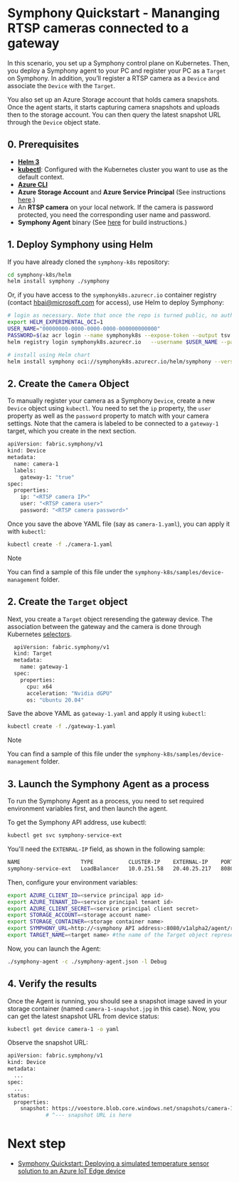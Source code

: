 # Symphony Quickstart - Mananging RTSP cameras connected to a gateway

In this scenario, you set up a Symphony control plane on Kubernetes. Then, you deploy a Symphony agent to your PC and register your PC as a ```Target``` on Symphony. In addition, you’ll register a RTSP camera as a ```Device``` and associate the ```Device``` with the ```Target```. 

You also set up an Azure Storage account that holds camera snapshots. Once the agent starts, it starts capturing camera snapshots and uploads then to the storage account. You can then query the latest snapshot URL through the ```Device``` object state.

<!-- ![RTSP Cameras](../../assets/camera-management.png)-->

## 0. Prerequisites

* [**Helm 3**](https://helm.sh/)
* [**kubectl**](https://kubernetes.io/docs/reference/kubectl/kubectl/): Configured with the Kubernetes cluster you want to use as the default context.
* [**Azure CLI**](https://docs.microsoft.com/en-us/cli/azure/)
* **Azure Storage Account** and **Azure Service Principal** (See instructions [here](../agent/agent.md).)
* An **RTSP camera** on your local network. If the camera is password protected, you need the corresponding user name and password. 
* **Symphony Agent** binary (See [here](../build_deployment/build.md) for build instructions.)

## 1. Deploy Symphony using Helm

If you have already cloned the ```symphony-k8s``` repository:

```bash
cd symphony-k8s/helm
helm install symphony ./symphony
```

Or, if you have access to the ```symphonyk8s.azurecr.io``` container registry (contact hbai@microsoft.com for access), use Helm to deploy Symphony:

```bash
# login as necessary. Note that once the repo is turned public, no authentication is needed.
export HELM_EXPERIMENTAL_OCI=1
USER_NAME="00000000-0000-0000-0000-000000000000"
PASSWORD=$(az acr login --name symphonyk8s --expose-token --output tsv --query accessToken)
helm registry login symphonyk8s.azurecr.io   --username $USER_NAME --password $PASSWORD

# install using Helm chart
helm install symphony oci://symphonyk8s.azurecr.io/helm/symphony --version 0.1.21
```

## 2. Create the ```Camera``` Object

To manually register your camera as a Symphony ```Device```, create a new ```Device``` object using ```kubectl```. You need to set the ```ip``` property, the ```user``` property as well as the ```password``` property to match with your camera settings. Note that the camera is labeled to be connected to a ```gateway-1``` target, which you create in the next section.

```bash
apiVersion: fabric.symphony/v1
kind: Device
metadata:
  name: camera-1
  labels:
    gateway-1: "true"    
spec:
  properties:
    ip: "<RTSP camera IP>"    
    user: "<RTSP camera user>"
    password: "<RTSP camera password>"
```

Once you save the above YAML file (say as ```camera-1.yaml```), you can apply it with ```kubectl```:

```bash
kubectl create -f ./camera-1.yaml
````
> [!NOTE]
> You can find a sample of this file under the ```symphony-k8s/samples/device-management``` folder.

## 2. Create the ```Target``` object

Next, you create a ```Target``` object reresending the gateway device. The association between the gateway and the camera is done through Kubernetes [selectors](https://kubernetes.io/docs/concepts/overview/working-with-objects/labels/). 

```bash
  apiVersion: fabric.symphony/v1
  kind: Target
  metadata:
    name: gateway-1
  spec:
    properties:
      cpu: x64
      acceleration: "Nvidia dGPU"
      os: "Ubuntu 20.04"
```

Save the above YAML as ```gateway-1.yaml``` and apply it using ```kubectl```:

```bash
kubectl create -f ./gateway-1.yaml
```

> [!NOTE]
> You can find a sample of this file under the ```symphony-k8s/samples/device-management``` folder.

## 3. Launch the Symphony Agent as a process

To run the Symphony Agent as a process, you need to set required environment variables first, and then launch the agent.

To get the Symphony API address, use kubectl:

```bash
kubectl get svc symphony-service-ext
```
You'll need the ```EXTENRAL-IP``` field, as shown in the following sample:
```bash
NAME                   TYPE           CLUSTER-IP    EXTERNAL-IP    PORT(S)          AGE
symphony-service-ext   LoadBalancer   10.0.251.58   20.40.25.217   8080:31924/TCP   41m
```

Then, configure your environment variables:

```bash
export AZURE_CLIENT_ID=<service principal app id>
export AZURE_TENANT_ID=<service principal tenant id>
export AZURE_CLIENT_SECRET=<service principal client secret>
export STORAGE_ACCOUNT=<storage account name>
export STORAGE_CONTAINER=<storage container name>
export SYMPHONY_URL=http://<symphony API address>:8080/v1alpha2/agent/references # point to your local Symphony API endpoint, or the public Symphony API service endpoint on K8s
export TARGET_NAME=<target name> #the name of the Target object representing the current compute device
```
Now, you can launch the Agent:

```bash
./symphony-agent -c ./symphony-agent.json -l Debug
```

## 4. Verify the results

Once the Agent is running, you should see a snapshot image saved in your storage container (named ```camera-1-snapshot.jpg``` in this case). Now, you can get the latest snapshot URL from device status:

```bash
kubectl get device camera-1 -o yaml
```

Observe the snapshot URL:

```bash
apiVersion: fabric.symphony/v1
kind: Device
metadata:
  ...
spec:
  ...
status:
  properties:
    snapshot: https://voestore.blob.core.windows.net/snapshots/camera-1-snapshot.jpg
            # ^--- snapshot URL is here
```

# Next step

* [Symphony Quickstart: Deploying a simulated temperature sensor solution to an Azure IoT Edge device](/docs/api/quick_start/deploy_solution_to_azure_iot_edge.md)

